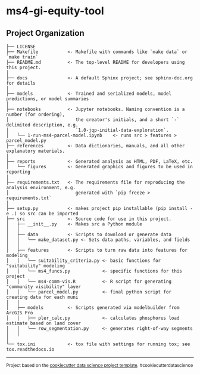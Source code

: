 ms4-gi-equity-tool
==============================



Project Organization
------------

    ├── LICENSE
    ├── Makefile           <- Makefile with commands like `make data` or `make train`
    ├── README.md          <- The top-level README for developers using this project.
    │
    ├── docs               <- A default Sphinx project; see sphinx-doc.org for details
    │
    ├── models             <- Trained and serialized models, model predictions, or model summaries
    │
    ├── notebooks          <- Jupyter notebooks. Naming convention is a number (for ordering),
    │                         the creator's initials, and a short `-` delimited description, e.g.
    │                         `1.0-jqp-initial-data-exploration`.
    │   └── 1-run-ms4-parcel-model.ipynb    <- runs src > features > parcel_model.py
    ├── references         <- Data dictionaries, manuals, and all other explanatory materials.
    │
    ├── reports            <- Generated analysis as HTML, PDF, LaTeX, etc.
    │   └── figures        <- Generated graphics and figures to be used in reporting
    │
    ├── requirements.txt   <- The requirements file for reproducing the analysis environment, e.g.
    │                         generated with `pip freeze > requirements.txt`
    │
    ├── setup.py           <- makes project pip installable (pip install -e .) so src can be imported
    ├── src                <- Source code for use in this project.
    │   ├── __init__.py    <- Makes src a Python module
    │   │
    │   ├── data           <- Scripts to download or generate data
    │   │   └── make_dataset.py <- Sets data paths, variables, and fields
    │   │
    │   ├── features       <- Scripts to turn raw data into features for modeling
    │   │   └── suitability_criteria.py <- basic functions for "suitability" modeling
    │   │   └── ms4_funcs.py            <- specific functions for this project
    │   │   └── ms4-comm-vis.R          <- R script for generating  "community visibility" layer
    │   │   └── parcel_model.py         <- final python script for creating data for each muni
    │   │
    │   ├── models         <- Scripts generated via modelbuilder from ArcGIS Pro
    │   │   ├── pler_calc.py            <- calculates phosphorus load estimate based on land cover
    │   │   └── row_segmentation.py     <- generates right-of-way segments
    │   │
    │
    └── tox.ini            <- tox file with settings for running tox; see tox.readthedocs.io


--------

<p><small>Project based on the <a target="_blank" href="https://drivendata.github.io/cookiecutter-data-science/">cookiecutter data science project template</a>. #cookiecutterdatascience</small></p>
